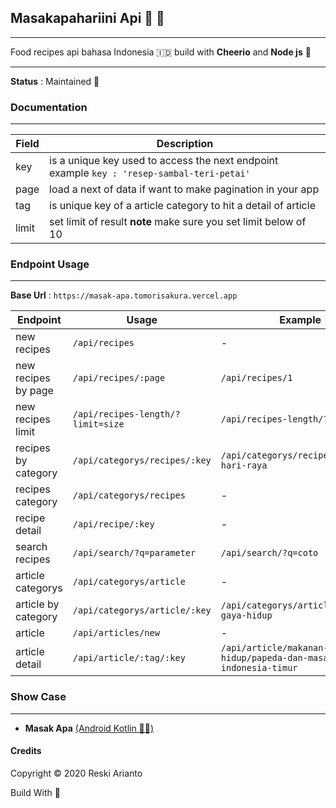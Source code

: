 ## Masakapahariini Api 🧙 🍳
---

Food recipes api bahasa Indonesia 🇮🇩 build with __Cheerio__ and __Node js__ 🌸

---
**Status** : Maintained 🚀

### Documentation
---

| Field | Description |
| ------ | ----------- |
| key   | is a unique key used to access the next endpoint example  ```key : 'resep-sambal-teri-petai'``` |
| page | load a next of data if want to make pagination in your app |
| tag    | is unique key of a article category to hit a detail of article|
| limit    | set limit of result **note** make sure you set limit below of 10 |



### Endpoint Usage
---
**Base Url** : `https://masak-apa.tomorisakura.vercel.app`

| Endpoint | Usage | Example |
|----------|-------|---------|
| new recipes | `/api/recipes` | - |
| new recipes by page | `/api/recipes/:page` | `/api/recipes/1` |
| new recipes limit | `/api/recipes-length/?limit=size` | `/api/recipes-length/?limit=5` |
| recipes by category | `/api/categorys/recipes/:key` | `/api/categorys/recipes/masakan-hari-raya` |
| recipes category | `/api/categorys/recipes` | - |
| recipe detail | `/api/recipe/:key` | - |
| search recipes | `/api/search/?q=parameter` | `/api/search/?q=coto` |
| article categorys | `/api/categorys/article` | - |
| article by category | `/api/categorys/article/:key` | `/api/categorys/article/makanan-gaya-hidup` |
| article | `/api/articles/new` | - |
| article detail | `/api/article/:tag/:key` | `/api/article/makanan-gaya-hidup/papeda-dan-masakan-indonesia-timur` |

### Show Case
---

* __Masak Apa__ [(Android Kotlin 🧙‍♂️)](https://github.com/tomorisakura/masak-apa)

#### Credits
Copyright © 2020 Reski Arianto

Build With 💙